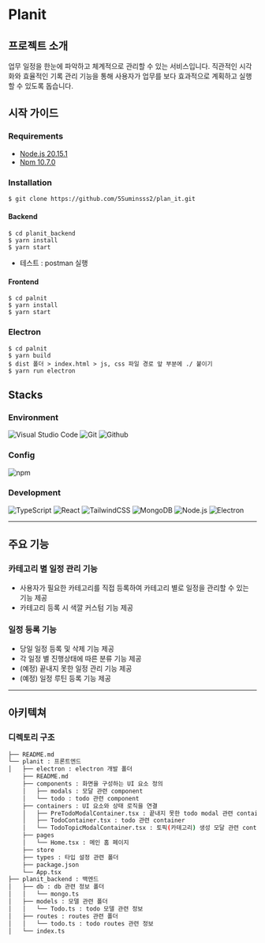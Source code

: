 # Planit

## 프로젝트 소개

업무 일정을 한눈에 파악하고 체계적으로 관리할 수 있는 서비스입니다.
직관적인 시각화와 효율적인 기록 관리 기능을 통해 사용자가 업무를 보다 효과적으로 계획하고 실행할 수 있도록 돕습니다.

## 시작 가이드

### Requirements

- [Node.js 20.15.1](https://nodejs.org/ca/blog/release/v20.15.1/)
- [Npm 10.7.0](https://www.npmjs.com/package/npm/v/10.7.0)

### Installation

```bash
$ git clone https://github.com/5Suminsss2/plan_it.git
```

#### Backend

```
$ cd planit_backend
$ yarn install
$ yarn start
```

- 테스트 : postman 실행

#### Frontend

```
$ cd palnit
$ yarn install
$ yarn start
```

### Electron

```
$ cd palnit
$ yarn build
$ dist 폴더 > index.html > js, css 파일 경로 앞 부분에 ./ 붙이기
$ yarn run electron
```

## Stacks

### Environment

![Visual Studio Code](https://img.shields.io/badge/Visual%20Studio%20Code-007ACC?style=for-the-badge&logo=Visual%20Studio%20Code&logoColor=white)
![Git](https://img.shields.io/badge/Git-F05032?style=for-the-badge&logo=Git&logoColor=white)
![Github](https://img.shields.io/badge/GitHub-181717?style=for-the-badge&logo=GitHub&logoColor=white)

### Config

![npm](https://img.shields.io/badge/npm-CB3837?style=for-the-badge&logo=npm&logoColor=white)

### Development

![TypeScript](https://img.shields.io/badge/TypeScript-3178C6?style=for-the-badge&logo=TypeScript&logoColor=white)
![React](https://img.shields.io/badge/React-20232A?style=for-the-badge&logo=react&logoColor=61DAFB)
![TailwindCSS](https://img.shields.io/badge/TailwindCSS-06B6D4?style=for-the-badge&logo=TailwindCSS&logoColor=white)
![MongoDB](https://img.shields.io/badge/MongoDB-47A248?style=for-the-badge&logo=MongoDB&logoColor=white)
![Node.js](https://img.shields.io/badge/Node.js-339933?style=for-the-badge&logo=Node.js&logoColor=white)
![Electron](https://img.shields.io/badge/Electron-47848F?style=for-the-badge&logo=Electron&logoColor=white)

---

## 주요 기능

### 카테고리 별 일정 관리 기능

- 사용자가 필요한 카테고리를 직접 등록하여 카테고리 별로 일정을 관리할 수 있는 기능 제공
- 카테고리 등록 시 색깔 커스텀 기능 제공

### 일정 등록 기능

- 당일 일정 등록 및 삭제 기능 제공
- 각 일정 별 진행상태에 따른 분류 기능 제공
- (예정) 끝내지 못한 일정 관리 기능 제공
- (예정) 일정 루틴 등록 기능 제공

---

## 아키텍쳐

### 디렉토리 구조

```bash
├── README.md
└── planit : 프론트엔드
│   ├── electron : electron 개발 폴더
    ├── README.md
    ├── components : 화면을 구성하는 UI 요소 정의
    │   ├── modals : 모달 관련 component
    │   └── todo : todo 관련 component
    ├── containers : UI 요소와 상태 로직을 연결
    │   ├── PreTodoModalContainer.tsx : 끝내지 못한 todo modal 관련 container
    │   ├── TodoContainer.tsx : todo 관련 container
    │   └── TodoTopicModalContainer.tsx : 토픽(카테고리) 생성 모달 관련 container
    ├── pages
    │   └── Home.tsx : 메인 홈 페이지
    ├── store
    ├── types : 타입 설정 관련 폴더
    ├── package.json
    └── App.tsx
├── planit_backend : 백엔드
│   ├── db : db 관련 정보 폴더
│   │   └── mongo.ts
│   ├── models : 모델 관련 폴더
│   │   └── Todo.ts : todo 모델 관련 정보
│   ├── routes : routes 관련 폴더
│   │   └── todo.ts : todo routes 관련 정보
│   └── index.ts
```
